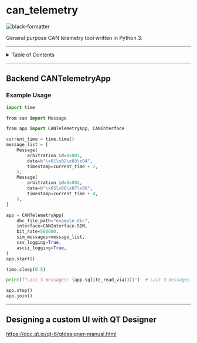 # can_telemetry

![black-formatter](https://github.com/OntarioTechRacing/can_telemetry/actions/workflows/black-formatter.yml/badge.svg)

General purpose CAN telemetry tool written in Python 3.

---

<details markdown="1">
  <summary>Table of Contents</summary>

</details>

---

## Backend CANTelemetryApp

### Example Usage

```python
import time

from can import Message

from app import CANTelemetryApp, CANInterface

current_time = time.time()
message_list = [
    Message(
        arbitration_id=0x001,
        data=b"\x01\x02\x03\x04",
        timestamp=current_time + 2,
    ),
    Message(
        arbitration_id=0x002,
        data=b"\x05\x06\x07\x08",
        timestamp=current_time + 4,
    ),
]

app = CANTelemetryApp(
    dbc_file_path="example.dbc",
    interface=CANInterface.SIM,
    bit_rate=500000,
    sim_messages=message_list,
    csv_logging=True,
    ascii_logging=True,
)
app.start()

time.sleep(0.5)

print(f"Last 3 messages: {app.sqlite_read_via(3)}")  # Last 3 messages.

app.stop()
app.join()
```

---

## Designing a custom UI with QT Designer

https://doc.qt.io/qt-6/qtdesigner-manual.html
